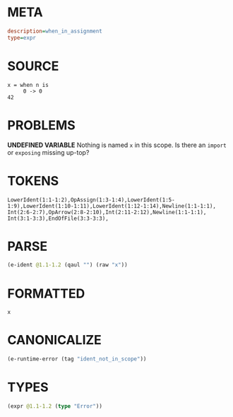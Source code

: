 # META
~~~ini
description=when_in_assignment
type=expr
~~~
# SOURCE
~~~roc
x = when n is
     0 -> 0
42
~~~
# PROBLEMS
**UNDEFINED VARIABLE**
Nothing is named `x` in this scope.
Is there an `import` or `exposing` missing up-top?

# TOKENS
~~~zig
LowerIdent(1:1-1:2),OpAssign(1:3-1:4),LowerIdent(1:5-1:9),LowerIdent(1:10-1:11),LowerIdent(1:12-1:14),Newline(1:1-1:1),
Int(2:6-2:7),OpArrow(2:8-2:10),Int(2:11-2:12),Newline(1:1-1:1),
Int(3:1-3:3),EndOfFile(3:3-3:3),
~~~
# PARSE
~~~clojure
(e-ident @1.1-1.2 (qaul "") (raw "x"))
~~~
# FORMATTED
~~~roc
x
~~~
# CANONICALIZE
~~~clojure
(e-runtime-error (tag "ident_not_in_scope"))
~~~
# TYPES
~~~clojure
(expr @1.1-1.2 (type "Error"))
~~~
